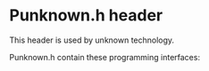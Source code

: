 # Punknown.h header


This header is used by unknown technology.

Punknown.h contain these programming interfaces:

